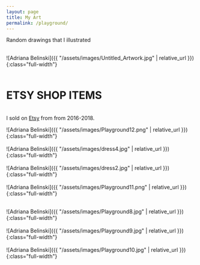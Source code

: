 ```yaml
---
layout: page
title: My Art
permalink: /playground/
---
```


Random drawings that I illustrated
<br><br>

![Adriana Belinski]({{ "/assets/images/Untitled_Artwork.jpg" | relative_url }}){:class="full-width"}
<br><br>

<h1>ETSY SHOP ITEMS </h1>
<br>
I sold on <a href="https://www.etsy.com/shop/StarlightParfait/sold?ref=pagination&page=2">Etsy</a> from from 2016-2018.

![Adriana Belinski]({{ "/assets/images/Playground12.png" | relative_url }}){:class="full-width"}
<br><br>
![Adriana Belinski]({{ "/assets/images/dress4.jpg" | relative_url }}){:class="full-width"}
<br><br>
![Adriana Belinski]({{ "/assets/images/dress2.jpg" | relative_url }}){:class="full-width"}
<br><br>
![Adriana Belinski]({{ "/assets/images/Playground11.png" | relative_url }}){:class="full-width"}
<br><br>

![Adriana Belinski]({{ "/assets/images/Playground8.jpg" | relative_url }}){:class="full-width"}
<br><br>
![Adriana Belinski]({{ "/assets/images/Playground9.jpg" | relative_url }}){:class="full-width"}
<br><br>
![Adriana Belinski]({{ "/assets/images/Playground10.jpg" | relative_url }}){:class="full-width"}
<br><br>